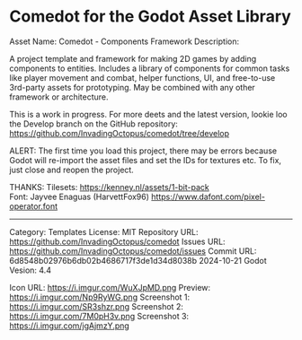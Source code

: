# Comedot for the Godot Asset Library

Asset Name: Comedot - Components Framework
Description:

A project template and framework for making 2D games by adding components to entities. Includes a library of components for common tasks like player movement and combat, helper functions, UI, and free-to-use 3rd-party assets for prototyping. May be combined with any other framework or architecture.

This is a work in progress. For more deets and the latest version, lookie loo the Develop branch on the GitHub repository: https://github.com/InvadingOctopus/comedot/tree/develop

ALERT: The first time you load this project, there may be errors because Godot will re-import the asset files and set the IDs for textures etc. To fix, just close and reopen the project.

THANKS:
Tilesets: https://kenney.nl/assets/1-bit-pack  
Font: Jayvee Enaguas (HarvettFox96) https://www.dafont.com/pixel-operator.font

----

Category:		Templates
License:		MIT
Repository URL:	https://github.com/InvadingOctopus/comedot
Issues URL:		https://github.com/InvadingOctopus/comedot/issues
Commit URL:		6d8548b02976b6db02b4686717f3de1d34d8038b 2024-10-21
Godot Vesion:	4.4

Icon URL:		https://i.imgur.com/WuXJpMD.png
Preview:  		https://i.imgur.com/Np9RyWG.png
Screenshot 1:	https://i.imgur.com/SR3shzr.png
Screenshot 2:	https://i.imgur.com/7M0pH3v.png
Screenshot 3:	https://i.imgur.com/jgAjmzY.png
